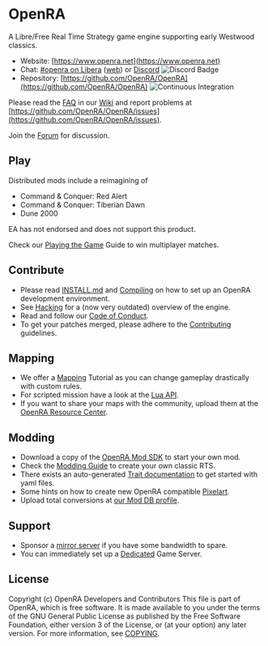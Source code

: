 # OpenRA

A Libre/Free Real Time Strategy game engine supporting early Westwood classics.

* Website: [https://www.openra.net](https://www.openra.net)
* Chat: [#openra on Libera](ircs://irc.libera.chat:6697/openra) ([web](https://web.libera.chat/#openra)) or [Discord](https://discord.openra.net) ![Discord Badge](https://discordapp.com/api/guilds/153649279762694144/widget.png)
* Repository: [https://github.com/OpenRA/OpenRA](https://github.com/OpenRA/OpenRA) ![Continuous Integration](https://github.com/OpenRA/OpenRA/workflows/Continuous%20Integration/badge.svg)

Please read the [FAQ](https://github.com/OpenRA/OpenRA/wiki/FAQ) in our [Wiki](https://github.com/OpenRA/OpenRA/wiki) and report problems at [https://github.com/OpenRA/OpenRA/issues](https://github.com/OpenRA/OpenRA/issues).

Join the [Forum](https://forum.openra.net/) for discussion.

## Play

Distributed mods include a reimagining of

* Command & Conquer: Red Alert
* Command & Conquer: Tiberian Dawn
* Dune 2000

EA has not endorsed and does not support this product.

Check our [Playing the Game](https://github.com/OpenRA/OpenRA/wiki/Playing-the-game) Guide to win multiplayer matches.

## Contribute

* Please read [INSTALL.md](https://github.com/OpenRA/OpenRA/blob/bleed/INSTALL.md) and [Compiling](https://github.com/OpenRA/OpenRA/wiki/Compiling) on how to set up an OpenRA development environment.
* See [Hacking](https://github.com/OpenRA/OpenRA/wiki/Hacking) for a (now very outdated) overview of the engine.
* Read and follow our [Code of Conduct](https://github.com/OpenRA/OpenRA/blob/bleed/CODE_OF_CONDUCT.md).
* To get your patches merged, please adhere to the [Contributing](https://github.com/OpenRA/OpenRA/blob/bleed/CONTRIBUTING.md) guidelines.

## Mapping

* We offer a [Mapping](https://github.com/OpenRA/OpenRA/wiki/Mapping) Tutorial as you can change gameplay drastically with custom rules.
* For scripted mission have a look at the [Lua API](https://docs.openra.net/en/latest/release/lua/).
* If you want to share your maps with the community, upload them at the [OpenRA Resource Center](https://resource.openra.net).

## Modding

* Download a copy of the [OpenRA Mod SDK](https://github.com/OpenRA/OpenRAModSDK) to start your own mod.
* Check the [Modding Guide](https://github.com/OpenRA/OpenRA/wiki/Modding-Guide) to create your own classic RTS.
* There exists an auto-generated [Trait documentation](https://docs.openra.net/en/latest/release/traits/) to get started with yaml files.
* Some hints on how to create new OpenRA compatible [Pixelart](https://github.com/OpenRA/OpenRA/wiki/Pixelart).
* Upload total conversions at [our Mod DB profile](https://www.moddb.com/games/openra/mods).

## Support

* Sponsor a [mirror server](https://github.com/OpenRA/OpenRAWebsiteV3/tree/master/packages) if you have some bandwidth to spare.
* You can immediately set up a [Dedicated](https://github.com/OpenRA/OpenRA/wiki/Dedicated) Game Server.

## License
Copyright (c) OpenRA Developers and Contributors
This file is part of OpenRA, which is free software. It is made
available to you under the terms of the GNU General Public License
as published by the Free Software Foundation, either version 3 of
the License, or (at your option) any later version. For more
information, see [COPYING](https://github.com/OpenRA/OpenRA/blob/bleed/COPYING).
